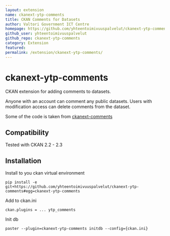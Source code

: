 ```yaml
---
layout: extension
name: ckanext-ytp-comments
title: CKAN Comments for Datasets
author: Valtori Government ICT Centre
homepage: https://github.com/yhteentoimivuuspalvelut/ckanext-ytp-comments
github_user: yhteentoimivuuspalvelut
github_repo: ckanext-ytp-comments
category: Extension
featured:  
permalink: /extension/ckanext-ytp-comments/
---
```



ckanext-ytp-comments
====================

CKAN extension for adding comments to datasets. 

Anyone with an account can comment any public datasets. Users with modification access can delete comments from the dataset.

Some of the code is taken from [ckanext-comments](https://github.com/rossjones/ckanext-comments)


## Compatibility

Tested with CKAN 2.2 - 2.3

## Installation

Install to you ckan virtual environment

```
pip install -e  git+https://github.com/yhteentoimivuuspalvelut/ckanext-ytp-comments#egg=ckanext-ytp-comments
```

Add to ckan.ini

```
ckan.plugins = ... ytp_comments
```

Init db

```
paster --plugin=ckanext-ytp-comments initdb --config={ckan.ini}
```
